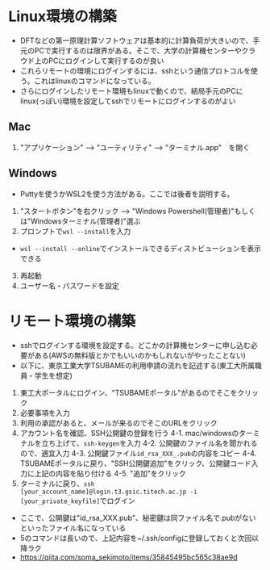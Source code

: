 # Linux環境の構築
* DFTなどの第一原理計算ソフトウェアは基本的に計算負荷が大きいので、手元のPCで実行するのは限界がある。そこで、大学の計算機センターやクラウド上のPCにログインして実行するのが良い
* これらリモートの環境にログインするには、sshという通信プロトコルを使う。これはlinuxのコマンドになっている。
* さらにログインしたリモート環境もlinuxで動くので、結局手元のPCにlinux(っぽい)環境を設定してsshでリモートにログインするのがよい

## Mac
1. "アプリケーション" --> "ユーティリティ" --> "ターミナル.app"　を開く

## Windows
* Puttyを使うかWSL2を使う方法がある。ここでは後者を説明する。
1. "スタートボタン"を右クリック --> "Windows Powershell(管理者)"もしくは"Windowsターミナル(管理者)"選ぶ
2. プロンプトで`wsl --install`を入力
  * `wsl --install --online`でインストールできるディストビューションを表示できる
3. 再起動
4. ユーザー名・パスワードを設定

# リモート環境の構築
* sshでログインする環境を設定する。どこかの計算機センターに申し込む必要がある(AWSの無料版とかでもいいのかもしれないがやったことない)
* 以下に、東京工業大学TSUBAMEの利用申請の流れを記述する(東工大所属職員・学生を想定)
1. 東工大ポータルにログイン、"TSUBAMEポータル"があるのでそこをクリック
2. 必要事項を入力
3. 利用の承認があると、メールが来るのでそこのURLをクリック
4. アカウント名を確認、SSH公開鍵の登録を行う
  4-1. mac/windowsのターミナルを立ち上げて、`ssh-keygen`を入力
  4-2. 公開鍵のファイル名を聞かれるので、適宜入力
  4-3. 公開鍵ファイル`id_rsa_XXX_.pub`の内容をコピー
  4-4. TSUBAMEポータルに戻り、"SSH公開鍵追加"をクリック、公開鍵コード入力に上記の内容を貼り付ける
  4-5. "追加"をクリック
5. ターミナルに戻り、`ssh [your_account_name]@login.t3.gsic.titech.ac.jp -i [your_private_keyfile]`でログイン

* ここで、公開鍵は"id_rsa_XXX.pub"、秘密鍵は同ファイル名で.pubがないといったファイル名になっている
* 5のコマンドは長いので、上記内容を~/.ssh/configに登録しておくと次回以降ラク
 * https://qiita.com/soma_sekimoto/items/35845495bc565c38ae9d
